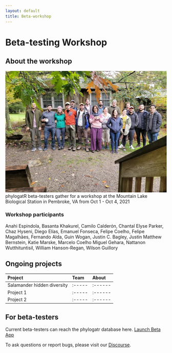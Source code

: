 ```yaml
---
layout: default
title: Beta-workshop
---
```


# Beta-testing Workshop

## About the workshop
![workshop](/assets/images/workshop.jpg)
phylogatR beta-testers gather for a workshop at the Mountain Lake Biological Station in Pembroke, VA from Oct 1 - Oct 4, 2021

### Workshop participants
Anahi Espindola,
Basanta Khakurel,
Camilo Calderón,
Chantal Elyse Parker,
Chaz Hyseni,
Diego Elías,
Emanuel Fonseca,
Felipe Coelho,
Felipe Magalhães,
Fernando Alda,
Guin Wogan,
Justin C. Bagley,
Justin Matthew Bernstein,
Katie Marske,
Marcelo Coelho Miguel Gehara,
Nattanon Wutthituntisil,
William Hanson-Regan,
Wilson Guillory

## Ongoing projects

| Project  | Team  | About |
| :----  | :-----  | :------ |
| Salamander hidden diversity | :-----  | :------ |
| Project 1  | :-----  | :------ |
| Project 2  | :-----  | :------ |


## For beta-testers

Current beta-testers can reach the phylogatr database here. [Launch Beta App](https://phylogatr.osc.edu)

To ask questions or report bugs, please visit our [Discourse](https://discourse.osc.edu/c/phylogatr/45).
